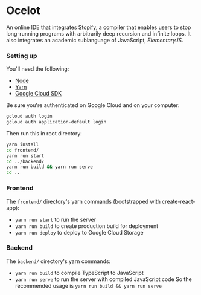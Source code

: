 # Ocelot

An online IDE that integrates [Stopify](https://github.com/plasma-umass/Stopify), a compiler that enables users to stop long-running programs with arbitrarily deep recursion and infinite loops. It also integrates an academic sublanguage of JavaScript, _ElementaryJS_.

### Setting up
You'll need the following:
- [Node](https://nodejs.org/en/)
- [Yarn](https://www.yarnpkg.com)
- [Google Cloud SDK](https://cloud.google.com/sdk/)

Be sure you're authenticated on Google Cloud and on your computer:
```bash
gcloud auth login
gcloud auth application-default login
```

Then run this in root directory:
```bash
yarn install 
cd frontend/
yarn run start
cd ../backend/
yarn run build && yarn run serve
cd ..
```

### Frontend
The `frontend/` directory's yarn commands (bootstrapped with create-react-app):
- `yarn run start` to run the server
- `yarn run build` to create production build for deployment
- `yarn run deploy` to deploy to Google Cloud Storage

### Backend
The `backend/` directory's yarn commands:
- `yarn run build` to compile TypeScript to JavaScript
- `yarn run serve` to run the server with compiled JavaScript code
So the recommended usage is `yarn run build && yarn run serve`